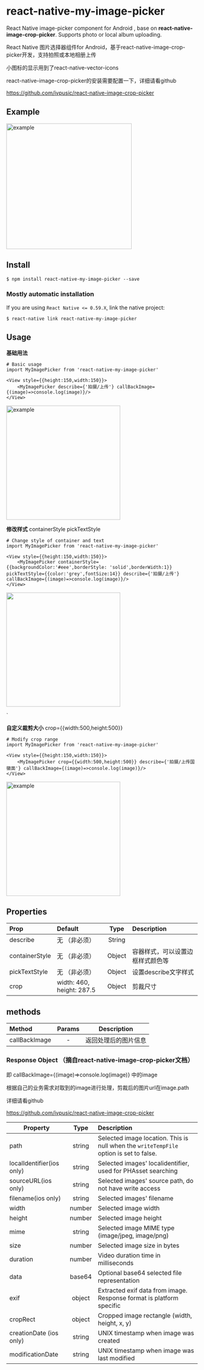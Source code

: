 # react-native-my-image-picker

React Native image-picker component for Android , base on **react-native-image-crop-picker**. Supports photo or local album uploading.

React Native 图片选择器组件for Android，基于react-native-image-crop-picker开发，支持拍照或本地相册上传

小图标的显示用到了react-native-vector-icons

react-native-image-crop-picker的安装需要配置一下，详细请看github

https://github.com/ivpusic/react-native-image-crop-picker



## Example

<img src="http://43.139.223.94:8889/tmp_uploads/statics/image-picker.gif" alt="example" width="330" />







## Install

`$ npm install react-native-my-image-picker --save`

### Mostly automatic installation

If you are using `React Native <= 0.59.X`, link the native project:

`$ react-native link react-native-my-image-picker`





## Usage

**基础用法**

```
# Basic usage
import MyImagePicker from 'react-native-my-image-picker'

<View style={{height:150,width:150}}>
	<MyImagePicker describe={'拍摄/上传'} callBackImage={(image)=>console.log(image)}/>
</View>
```

<img src="http://43.139.223.94:8889/tmp_uploads/statics/image-20230803.png" alt="example" width="300" />



**修改样式** containerStyle pickTextStyle

```
# Change style of container and text
import MyImagePicker from 'react-native-my-image-picker'

<View style={{height:150,width:150}}>
	<MyImagePicker containerStyle={{backgroundColor:'#eee',borderStyle: 'solid',borderWidth:1}} pickTextStyle={{color:'grey',fontSize:14}} describe={'拍摄/上传'} callBackImage={(image)=>console.log(image)}/>
</View>
```


 <img src="http://43.139.223.94:8889/tmp_uploads/statics/image-picker.png" width="300">

`





**自定义裁剪大小** crop={{width:500,height:500}}

```
# Modify crop range
import MyImagePicker from 'react-native-my-image-picker'

<View style={{height:150,width:150}}>
	<MyImagePicker crop={{width:500,height:500}} describe={'拍摄/上传国徽面'} callBackImage={(image)=>console.log(image)}/>
</View>
```

<img src="http://43.139.223.94:8889/tmp_uploads/statics/image-picker-changeCrop.png" alt="example" width="300" />

## Properties

| Prop  | Default  | Type | Description |
| :------------ |:----------------| :---------------:| :-----|
| describe | 无 （非必须） | String |  |
| containerStyle | 无 （非必须） | Object | 容器样式，可以设置边框样式颜色等 |
| pickTextStyle | 无 （非必须） | Object | 设置describe文字样式 |
| crop | width: 460, height: 287.5 | Object | 剪裁尺寸 |




## methods

| Method  | Params  | Description |
| :------------ |:---------------:| :---------------:|
| callBackImage | - | 返回处理后的图片信息 |


### Response Object （摘自react-native-image-crop-picker文档）

即 callBackImage={(image)=>console.log(image)} 中的image

根据自己的业务需求对取到的image进行处理，剪裁后的图片url在image.path

详细请看github

https://github.com/ivpusic/react-native-image-crop-picker


| Property                  |  Type  | Description                              |
| ------------------------- | :----: | :--------------------------------------- |
| path                      | string | Selected image location. This is null when the `writeTempFile` option is set to false. |
| localIdentifier(ios only) | string | Selected images' localidentifier, used for PHAsset searching |
| sourceURL(ios only)       | string | Selected images' source path, do not have write access |
| filename(ios only)        | string | Selected images' filename                |
| width                     | number | Selected image width                     |
| height                    | number | Selected image height                    |
| mime                      | string | Selected image MIME type (image/jpeg, image/png) |
| size                      | number | Selected image size in bytes             |
| duration                  | number | Video duration time in milliseconds      |
| data                      | base64 | Optional base64 selected file representation |
| exif                      | object | Extracted exif data from image. Response format is platform specific |
| cropRect                  | object | Cropped image rectangle (width, height, x, y)    |
| creationDate (ios only)   | string | UNIX timestamp when image was created    |
| modificationDate          | string | UNIX timestamp when image was last modified |
